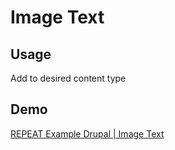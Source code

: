 # Image Text
## Usage
Add to desired content type

## Demo
[REPEAT Example Drupal | Image Text](https://test-repeat-example-drupal.pantheonsite.io/image-text)
